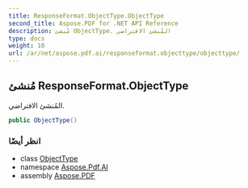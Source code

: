 ```yaml
---
title: ResponseFormat.ObjectType.ObjectType
second_title: Aspose.PDF for .NET API Reference
description: مُنشئ ObjectType. المُنشئ الافتراضي
type: docs
weight: 10
url: /ar/net/aspose.pdf.ai/responseformat.objecttype/objecttype/
---
```

## مُنشئ ResponseFormat.ObjectType

المُنشئ الافتراضي.

```csharp
public ObjectType()
```

### انظر أيضًا

* class [ObjectType](../)
* namespace [Aspose.Pdf.AI](../../../aspose.pdf.ai/)
* assembly [Aspose.PDF](../../../)